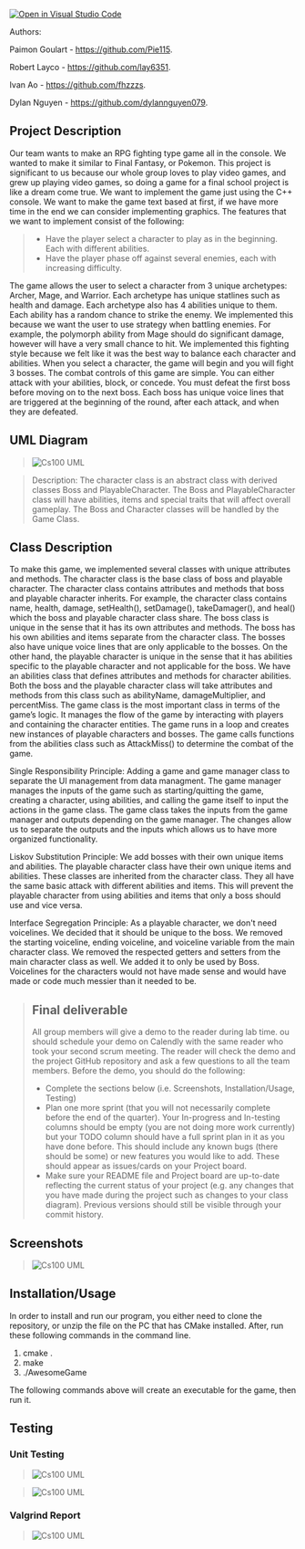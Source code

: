 [![Open in Visual Studio Code](https://classroom.github.com/assets/open-in-vscode-c66648af7eb3fe8bc4f294546bfd86ef473780cde1dea487d3c4ff354943c9ae.svg)](https://classroom.github.com/online_ide?assignment_repo_id=9935895&assignment_repo_type=AssignmentRepo)

Authors:  

Paimon Goulart - https://github.com/Pie115. 

Robert Layco - https://github.com/lay6351. 

Ivan Ao - https://github.com/fhzzzs. 

Dylan Nguyen - https://github.com/dylannguyen079. 


## Project Description 
Our team wants to make an RPG fighting type game all in the console. We wanted to make it similar to Final Fantasy, or Pokemon. This project is significant to us because our whole group loves to play video games, and grew up playing video games, so doing a game for a final school project is like a dream come true. We want to implement the game just using the C++ console. We want to make the game text based at first, if we have more time in the end we can consider implementing graphics. The features that we want to implement consist of the following:
> * Have the player select a character to play as in the beginning. Each with different abilities.
> * Have the player phase off against several enemies, each with increasing difficulty.

The game allows the user to select a character from 3 unique archetypes: Archer, Mage, and Warrior. Each archetype has unique statlines such as health and damage. Each archetype also has 4 abilities unique to them. Each ability has a random chance to strike the enemy. We implemented this because we want the user to use strategy when battling enemies. For example, the polymorph ability from Mage should do significant damage, however will have a very small chance to hit. We implemented this fighting style because we felt like it was the best way to balance each character and abilities. When you select a character, the game will begin and you will fight 3 bosses. The combat controls of this game are simple. You can either attack with your abilities, block, or concede. You must defeat the first boss before moving on to the next boss. Each boss has unique voice lines that are triggered at the beginning of the round, after each attack, and when they are defeated.

## UML Diagram
> ![Cs100 UML](https://user-images.githubusercontent.com/122497831/225538572-ab36ee8c-e195-4667-9f5c-6cf4087c2600.png)
 
 > Description: The character class is an abstract class with derived classes Boss and PlayableCharacter. The Boss and PlayableCharacter class will have abilities, items and special traits that will affect overall gameplay. The Boss and Character classes will be handled by the Game Class.
 > 
 ## Class Description
To make this game, we implemented several classes with unique attributes and methods. The character class is the base class of boss and playable character. The character class contains attributes and methods that boss and playable character inherits. For example, the character class contains name, health, damage, setHealth(), setDamage(), takeDamager(), and heal() which the boss and playable character class share. The boss class is unique in the sense that it has its own attributes and methods. The boss has his own abilities and items separate from the character class. The bosses also have unique voice lines that are only applicable to the bosses. On the other hand, the playable character is unique in the sense that it has abilities specific to the playable character and not applicable for the boss.
We have an abilities class that defines attributes and methods for character abilities. Both the boss and the playable character class will take attributes and methods from this class such as abilityName, damageMultiplier, and percentMiss.
The game class is the most important class in terms of the game’s logic. It manages the flow of the game by interacting with players and containing the character entities. The game runs in a loop and creates new instances of playable characters and bosses. The game calls functions from the abilities class such as AttackMiss() to determine the combat of the game.

Single Responsibility Principle:
Adding a game and game manager class to separate the UI management from data managment. The game manager manages the inputs of the game such as starting/quitting the game, creating a character, using abilities, and calling the game itself to input the actions in the game class. The game class takes the inputs from the game manager and outputs depending on the game manager. The changes allow us to separate the outputs and the inputs which allows us to have more organized functionality.

Liskov Substitution Principle:
We add bosses with their own unique items and abilities. The playable character class have their own unique items and abilities. These classes are inherited from the character class. They all have the same basic attack with different abilities and items. This will prevent the playable character from using abilities and items that only a boss should use and vice versa.

Interface Segregation Principle:
As a playable character, we don't need voicelines. We decided that it should be unique to the boss. We removed the starting voiceline, ending voiceline, and voiceline variable from the main character class. We removed the respected getters and setters from the main character class as well. We added it to only be used by Boss. Voicelines for the characters would not have made sense and would have made or code much messier than it needed to be.


 
 > ## Final deliverable
 > All group members will give a demo to the reader during lab time. ou should schedule your demo on Calendly with the same reader who took your second scrum meeting. The reader will check the demo and the project GitHub repository and ask a few questions to all the team members. 
 > Before the demo, you should do the following:
 > * Complete the sections below (i.e. Screenshots, Installation/Usage, Testing)
 > * Plan one more sprint (that you will not necessarily complete before the end of the quarter). Your In-progress and In-testing columns should be empty (you are not doing more work currently) but your TODO column should have a full sprint plan in it as you have done before. This should include any known bugs (there should be some) or new features you would like to add. These should appear as issues/cards on your Project board.
 > * Make sure your README file and Project board are up-to-date reflecting the current status of your project (e.g. any changes that you have made during the project such as changes to your class diagram). Previous versions should still be visible through your commit history. 
 
 ## Screenshots
 > ![Cs100 UML](https://user-images.githubusercontent.com/6378028/225709527-3ca614d9-a867-4f57-9045-2ad351d76fba.png)
 > 
 ## Installation/Usage
 In order to install and run our program, you either need to clone the repository, or unzip the file on the PC that has CMake installed. After, run these following commands in the command line. 
 
 1. cmake .
 2. make
 3. ./AwesomeGame

 The following commands above will create an executable for the game, then run it.
 
 ## Testing
 
 ### Unit Testing
 
 > ![Cs100 UML](https://user-images.githubusercontent.com/6378028/225704817-eacdc2af-0017-4034-9286-7cdd25248daf.png)
 
 > ![Cs100 UML](https://user-images.githubusercontent.com/6378028/225709742-8dc2d132-1934-460f-bc94-9f219e2d54b0.png)
 
 ### Valgrind Report
 
 > ![Cs100 UML](https://user-images.githubusercontent.com/6378028/225705137-5be93eb5-6776-4748-aec8-ea6d5b008c7b.png)
 
 
